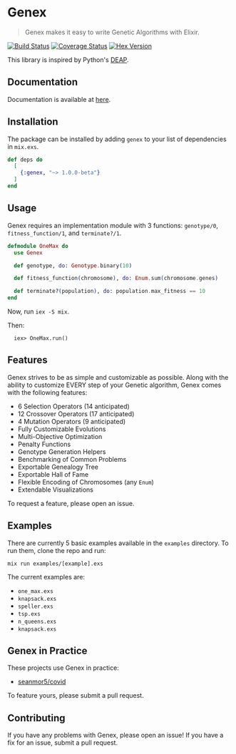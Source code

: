 # Genex

> Genex makes it easy to write Genetic Algorithms with Elixir.

[![Build Status](https://travis-ci.org/seanmor5/genex.svg?branch=master)](https://travis-ci.org/seanmor5/genex)
[![Coverage Status](https://coveralls.io/repos/github/seanmor5/genex/badge.svg?branch=master)](https://coveralls.io/github/seanmor5/genex?branch=master)
[![Hex Version](https://img.shields.io/hexpm/v/genex)](https://hex.pm/packages/genex/1.0.0-beta)

This library is inspired by Python's [DEAP](https://github.com/deap/deap).

## Documentation

Documentation is available at [here](https://hexdocs.pm/genex/1.0.1-beta/api-reference.html).

## Installation

The package can be installed by adding `genex` to your list of dependencies in `mix.exs`.

```elixir
def deps do
  [
    {:genex, "~> 1.0.0-beta"}
  ]
end
```

## Usage

Genex requires an implementation module with 3 functions: `genotype/0`, `fitness_function/1`, and `terminate?/1`.

```elixir
defmodule OneMax do
  use Genex

  def genotype, do: Genotype.binary(10)

  def fitness_function(chromosome), do: Enum.sum(chromosome.genes)

  def terminate?(population), do: population.max_fitness == 10
end
```

Now, run `iex -S mix`.

Then:
```
  iex> OneMax.run()
```

## Features

Genex strives to be as simple and customizable as possible. Along with the ability to customize EVERY step of your Genetic algorithm, Genex comes with the following features:

- 6 Selection Operators (14 anticipated)
- 12 Crossover Operators (17 anticipated)
- 4 Mutation Operators (9 anticipated)
- Fully Customizable Evolutions
- Multi-Objective Optimization
- Penalty Functions
- Genotype Generation Helpers
- Benchmarking of Common Problems
- Exportable Genealogy Tree
- Exportable Hall of Fame
- Flexible Encoding of Chromosomes (any `Enum`)
- Extendable Visualizations

To request a feature, please open an issue.

## Examples

There are currently 5 basic examples available in the `examples` directory. To run them, clone the repo and run:

```
mix run examples/[example].exs
```

The current examples are:

- `one_max.exs`
- `knapsack.exs`
- `speller.exs`
- `tsp.exs`
- `n_queens.exs`
- `knapsack.exs`

## Genex in Practice

These projects use Genex in practice:

- [seanmor5/covid](http://github.com/seanmor5/covid)

To feature yours, please submit a pull request.

## Contributing

If you have any problems with Genex, please open an issue! If you have a fix for an issue, submit a pull request.